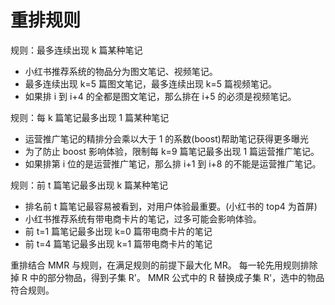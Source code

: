 # 重排规则

规则：最多连续出现 k 篇某种笔记

- 小红书推荐系统的物品分为图文笔记、视频笔记。
- 最多连续出现 k=5 篇图文笔记，最多连续出现 k=5 篇视频笔记。
- 如果排 i 到 i+4 的全都是图文笔记，那么排在 i+5 的必须是视频笔记。

规则：每 k 篇笔记最多出现 1 篇某种笔记

- 运营推广笔记的精排分会乘以大于 1 的系数(boost)帮助笔记获得更多曝光
- 为了防止 boost 影响体验，限制每 k=9 篇笔记最多出现 1 篇运营推广笔记。
- 如果排第 i 位的是运营推广笔记，那么排 i+1 到 i+8 的不能是运营推广笔记。

规则：前 t 篇笔记最多出现 k 篇某种笔记

- 排名前 t 篇笔记最容易被看到，对用户体验最重要。(小红书的 top4 为首屏)
- 小红书推荐系统有带电商卡片的笔记，过多可能会影响体验。
- 前 t=1 篇笔记最多出现 k=0 篇带电商卡片的笔记
- 前 t=4 篇笔记最多出现 k=1 篇带电商卡片的笔记

重排结合 MMR 与规则，在满足规则的前提下最大化 MR。
每一轮先用规则排除掉 R 中的部分物品，得到子集 R'。
MMR 公式中的 R 替换成子集 R'，选中的物品符合规则。
